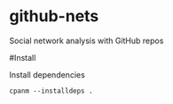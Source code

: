 # github-nets

Social network analysis with GitHub repos

#Install

Install dependencies

	cpanm --installdeps .
